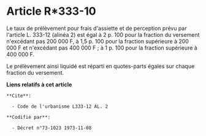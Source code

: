 # Article R*333-10

Le taux de prélèvement pour frais d'assiette et de perception prévu par l'article L. 333-12 (alinéa 2) est égal à 2 p. 100
pour la fraction du versement n'excédant pas 200 000 F, à 1,5 p. 100 pour la fraction supérieure à 200 000 F et n'excédant
pas 400 000 F ; à 1 p. 100 pour la fraction supérieure à 400 000 F.

Le prélèvement ainsi liquidé est réparti en quotes-parts égales sur chaque fraction du versement.

**Liens relatifs à cet article**

	**Cite**:

	  - Code de l'urbanisme L333-12 AL. 2

	**Codifié par**:

	  - Décret n°73-1023 1973-11-08
